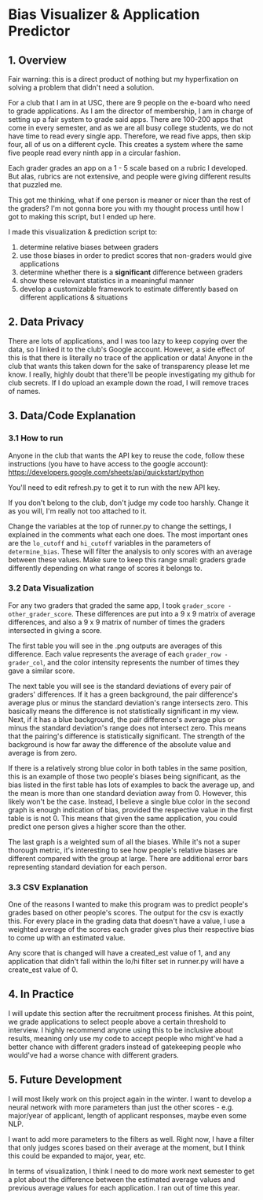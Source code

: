 # Bias Visualizer & Application Predictor
## 1. Overview
Fair warning: this is a direct product of nothing but my hyperfixation on solving a problem that didn't need a solution.

For a club that I am in at USC, there are 9 people on the e-board who need to grade applications.
As I am the director of  membership, I am in charge of setting up a fair system to grade said apps.
There are 100-200 apps that come in every semester, and as we are all busy college students, we do not have time to read
every single app.
Therefore, we read five apps, then skip four, all of us on a different cycle.
This creates a system where the same five people read every ninth app in a circular fashion.

Each grader grades an app on a 1 - 5 scale based on a rubric I developed.
But alas, rubrics are not extensive, and people were giving different results that puzzled me.

This got me thinking, what if one person is meaner or nicer than the rest of the graders?
I'm not gonna bore you with my thought process until how I got to making this script, but I ended up here.

I made this visualization & prediction script to:
1. determine relative biases between graders
2. use those biases in order to predict scores that non-graders would give applications
3. determine whether there is a __significant__ difference between graders
4. show these relevant statistics in a meaningful manner
5. develop a customizable framework to estimate differently based on different applications & situations


## 2. Data Privacy
There are lots of applications, and I was too lazy to keep copying over the data,
so I linked it to the club's Google account. 
However, a side effect of this is that there is literally no trace of the application or data!
Anyone in the club that wants this taken down for the sake of transparency please let me know.
I really, highly doubt that there'll be people investigating my github for club secrets.
If I do upload an example down the road, I will remove traces of names.


## 3. Data/Code Explanation
### 3.1 How to run
Anyone in the club that wants the API key to reuse the code, follow these instructions 
(you have to have access to the google account):
https://developers.google.com/sheets/api/quickstart/python

You'll need to edit refresh.py to get it to run with the new API key.

If you don't belong to the club, don't judge my code too harshly. 
Change it as you will, I'm really not too attached to it.

Change the variables at the top of runner.py to change the settings, 
I explained in the comments what each one does. The most important ones are the `lo_cutoff` and `hi_cutoff`
variables in the parameters of `determine_bias`. These will filter the analysis to only scores with an average
between these values. Make sure to keep this range small: graders grade differently depending on what range of scores
it belongs to.

### 3.2 Data Visualization
For any two graders that graded the same app, I took `grader_score - other_grader_score`.
These differences are put into a 9 x 9 matrix of average differences, and also a 9 x 9 matrix of
number of times the graders intersected in giving a score.

The first table you will see in the .png outputs are averages of this difference.
Each value represents the average of each  `grader_row - grader_col`,
and the color intensity represents the number of times they gave a similar score.

The next table you will see is the standard deviations of every pair of graders' differences.
If it has a green background, the pair difference's average plus or minus 
the standard deviation's range intersects zero.
This basically means the difference is not statistically significant in my view.
Next, if it has a blue background, the pair difference's average plus or minus 
the standard deviation's range does not intersect zero.
This means that the pairing's difference is statistically significant.
The strength of the background is how far away the difference of the absolute value and average is from zero.

If there is a relatively strong blue color in both tables in the same position, this is an example
of those two people's biases being significant, as the bias listed in the first table has lots of examples to back the
average up, and the mean is more than one standard deviation away from 0.
However, this likely won't be the case. Instead, I believe a single blue color in the second graph is enough
indication of bias, provided the respective value in the first table is is not 0. 
This means that given the same application, you could predict one person gives a higher score than the other.

The last graph is a weighted sum of all the biases. While it's not a super thorough metric,
it's interesting to see how people's relative biases are different compared with the group at large.
There are additional error bars representing standard deviation for each person.

### 3.3 CSV Explanation
One of the reasons I wanted to make this program was to predict people's grades based on other people's scores.
The output for the csv is exactly this. For every place in the grading data that doesn't have a value,
I use a weighted average of the scores each grader gives plus their respective bias to come up with an estimated value.

Any score that is changed will have a created_est value of 1, and any application that didn't fall within the 
lo/hi filter set in runner.py will have a create_est value of 0.

## 4. In Practice
I will update this section after the recruitment process finishes. At this point, we grade applications to select people
above a certain threshold to interview. I highly recommend anyone using this to be inclusive about results, meaning
only use my code to accept people who might've had a better chance with different graders 
instead of gatekeeping people who would've had a worse chance with different graders.

## 5. Future Development
I will most likely work on this project again in the winter. I want to develop a neural network with more parameters
than just the other scores - e.g. major/year of applicant, length of applicant responses, maybe even some NLP.

I want to add more parameters to the filters as well. Right now, I have a filter that only judges scores based on
their average at the moment, but I think this could be expanded to major, year, etc.

In terms of visualization, I think I need to do more work next semester to get a plot about the difference between
the estimated average values and previous average values for each application. I ran out of time this year.

